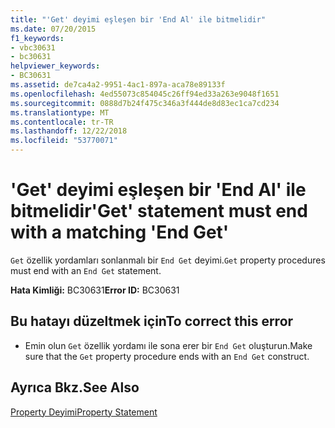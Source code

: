 ```yaml
---
title: "'Get' deyimi eşleşen bir 'End Al' ile bitmelidir"
ms.date: 07/20/2015
f1_keywords:
- vbc30631
- bc30631
helpviewer_keywords:
- BC30631
ms.assetid: de7ca4a2-9951-4ac1-897a-aca78e89133f
ms.openlocfilehash: 4ed55073c854045c26ff94ed33a263e9048f1651
ms.sourcegitcommit: 0888d7b24f475c346a3f444de8d83ec1ca7cd234
ms.translationtype: MT
ms.contentlocale: tr-TR
ms.lasthandoff: 12/22/2018
ms.locfileid: "53770071"
---
```

# <a name="get-statement-must-end-with-a-matching-end-get"></a><span data-ttu-id="bdc27-102">'Get' deyimi eşleşen bir 'End Al' ile bitmelidir</span><span class="sxs-lookup"><span data-stu-id="bdc27-102">'Get' statement must end with a matching 'End Get'</span></span>
<span data-ttu-id="bdc27-103">`Get` özellik yordamları sonlanmalı bir `End Get` deyimi.</span><span class="sxs-lookup"><span data-stu-id="bdc27-103">`Get` property procedures must end with an `End Get` statement.</span></span>  
  
 <span data-ttu-id="bdc27-104">**Hata Kimliği:** BC30631</span><span class="sxs-lookup"><span data-stu-id="bdc27-104">**Error ID:** BC30631</span></span>  
  
## <a name="to-correct-this-error"></a><span data-ttu-id="bdc27-105">Bu hatayı düzeltmek için</span><span class="sxs-lookup"><span data-stu-id="bdc27-105">To correct this error</span></span>  
  
-   <span data-ttu-id="bdc27-106">Emin olun `Get` özellik yordamı ile sona erer bir `End Get` oluşturun.</span><span class="sxs-lookup"><span data-stu-id="bdc27-106">Make sure that the `Get` property procedure ends with an `End Get` construct.</span></span>  
  
## <a name="see-also"></a><span data-ttu-id="bdc27-107">Ayrıca Bkz.</span><span class="sxs-lookup"><span data-stu-id="bdc27-107">See Also</span></span>  
 [<span data-ttu-id="bdc27-108">Property Deyimi</span><span class="sxs-lookup"><span data-stu-id="bdc27-108">Property Statement</span></span>](../../visual-basic/language-reference/statements/property-statement.md)  

